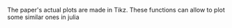 The paper's actual plots are made in Tikz. These functions can allow to plot some similar ones in julia

